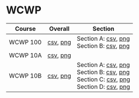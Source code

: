 # WCWP

| Course | Overall | Section |
| ------ | ------- | ------- |
| WCWP 100 | [csv](https://github.com/UCSD-Historical-Enrollment-Data/2024Summer2/blob/main/overall/WCWP%20100.csv), [png](https://raw.githubusercontent.com/UCSD-Historical-Enrollment-Data/2024Summer2/main/plot_overall/WCWP%20100.png) | Section A: [csv](https://github.com/UCSD-Historical-Enrollment-Data/2024Summer2/blob/main/section/WCWP%20100_A.csv), [png](https://raw.githubusercontent.com/UCSD-Historical-Enrollment-Data/2024Summer2/main/plot_section/WCWP%20100_A.png)<br>Section B: [csv](https://github.com/UCSD-Historical-Enrollment-Data/2024Summer2/blob/main/section/WCWP%20100_B.csv), [png](https://raw.githubusercontent.com/UCSD-Historical-Enrollment-Data/2024Summer2/main/plot_section/WCWP%20100_B.png) |
| WCWP 10A | [csv](https://github.com/UCSD-Historical-Enrollment-Data/2024Summer2/blob/main/overall/WCWP%2010A.csv), [png](https://raw.githubusercontent.com/UCSD-Historical-Enrollment-Data/2024Summer2/main/plot_overall/WCWP%2010A.png) |  |
| WCWP 10B | [csv](https://github.com/UCSD-Historical-Enrollment-Data/2024Summer2/blob/main/overall/WCWP%2010B.csv), [png](https://raw.githubusercontent.com/UCSD-Historical-Enrollment-Data/2024Summer2/main/plot_overall/WCWP%2010B.png) | Section A: [csv](https://github.com/UCSD-Historical-Enrollment-Data/2024Summer2/blob/main/section/WCWP%2010B_A.csv), [png](https://raw.githubusercontent.com/UCSD-Historical-Enrollment-Data/2024Summer2/main/plot_section/WCWP%2010B_A.png)<br>Section B: [csv](https://github.com/UCSD-Historical-Enrollment-Data/2024Summer2/blob/main/section/WCWP%2010B_B.csv), [png](https://raw.githubusercontent.com/UCSD-Historical-Enrollment-Data/2024Summer2/main/plot_section/WCWP%2010B_B.png)<br>Section C: [csv](https://github.com/UCSD-Historical-Enrollment-Data/2024Summer2/blob/main/section/WCWP%2010B_C.csv), [png](https://raw.githubusercontent.com/UCSD-Historical-Enrollment-Data/2024Summer2/main/plot_section/WCWP%2010B_C.png)<br>Section D: [csv](https://github.com/UCSD-Historical-Enrollment-Data/2024Summer2/blob/main/section/WCWP%2010B_D.csv), [png](https://raw.githubusercontent.com/UCSD-Historical-Enrollment-Data/2024Summer2/main/plot_section/WCWP%2010B_D.png) |
